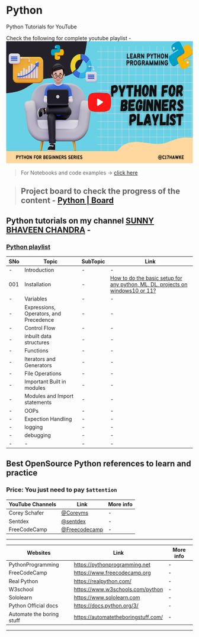 # Python
Python Tutorials for YouTube

Check the following for complete youtube playlist -
[<img src="https://raw.githubusercontent.com/c17hawke/Python/main/docs/img/playlist_icon.png" alt="Girl in a jacket" width="630" height="330">](https://youtube.com/playlist?list=PLrdaCCBhU_hnxIzB7EJlY-pfYOMGRycAK)


> For Notebooks and code examples -> [click here](./docs/noteboooks/)

> ## Project board to check the progress of the content - [**Python | Board**](https://github.com/users/c17hawke/projects/13/views/1)

## Python tutorials on my channel [SUNNY BHAVEEN CHANDRA](https://www.youtube.com/c/c17hawke) -

### [Python playlist](https://youtube.com/playlist?list=PLrdaCCBhU_hnxIzB7EJlY-pfYOMGRycAK)

|SNo| Topic | SubTopic | Link |
|-|-|-|-|
|-| Introduction |-|-| 
|001|Installation|-|[How to do the basic setup for any python, ML, DL, projects on windows10 or 11?](https://youtu.be/bVM-QujJ0AI)|
|-| Variables |-|-|
|-| Expressions, Operators, and Precedence |-|-|
|-| Control Flow |-|-|
|-| inbuilt data structures |-|-|
|-| Functions |-|-|
|-| Iterators and Generators |-|-|
|-| File Operations |-|-|
|-| Important Built in modules |-|-|
|-| Modules and Import statements |-|-|
|-| OOPs |-|-|
|-| Expection Handling |-|-|
|-| logging |-|-|
|-| debugging |-|-|
|-|-|-|-|


## Best OpenSource Python references to learn and practice

### Price: You just need to pay **`$attention`**

| YouTube Channels | Link | More info |
|-|-|-|
|Corey Schafer|[@Coreyms](https://www.youtube.com/c/Coreyms)|-|
|Sentdex|[@sentdex](https://www.youtube.com/c/sentdex)|-|
|FreeCodeCamp|[@Freecodecamp](https://www.youtube.com/c/Freecodecamp)|-|

---

| Websites | Link | More info |
|-|-|-|
|PythonProgramming|https://pythonprogramming.net|-|
|FreeCodeCamp|https://www.freecodecamp.org|-|
|Real Python|https://realpython.com/|-|
|W3school|https://www.w3schools.com/python|-|
|Sololearn|https://www.sololearn.com|-|
|Python Official docs| https://docs.python.org/3/ | - |
|Automate the boring stuff|https://automatetheboringstuff.com/|-|
---
